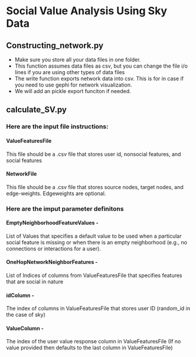 # Social Value Analysis Using Sky Data
## Constructing_network.py 
- Make sure you store all your data files in one folder. 
- This function assumes data files as csv, but you can change the file i/o lines if you are using other types of data files
- The write function exports network data into csv. This is for in case if you need to use gephi for network visualization. 
- We will add an pickle export funciton if needed. 

## calculate_SV.py
### Here are the input file instructions:
#### ValueFeaturesFile
This file should be a .csv file that stores user id, nonsocial features, and social features

#### NetworkFile
This file should be a .csv file that stores source nodes, target nodes, and edge-weights. Edgeweights are optional. 

### Here are the imput parameter definitons
#### EmptyNeighborhoodFeatureValues - 
List of Values that specifies a default value to be used when a particular social feature is missing or when there is an empty 
neighborhood (e.g., no connections or interactions for a user).

#### OneHopNetworkNeighborFeatures - 
List of Indices of columns from ValueFeaturesFile that specifies features that are social in nature

#### idColumn - 
The index of columns in ValueFeaturesFile that stores user ID (random_id in the case of sky)

#### ValueColumn - 
The index of the user value response column in ValueFeaturesFile (If no value provided then defaults to the last column in ValueFeaturesFile)
